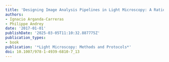 ```yaml
---
title: 'Designing Image Analysis Pipelines in Light Microscopy: A Rational Approach'
authors:
- Ignacio Arganda-Carreras
- Philippe Andrey
date: '2017-01-01'
publishDate: '2025-03-05T11:10:32.887775Z'
publication_types:
- book
publication: '*Light Microscopy: Methods and Protocols*'
doi: 10.1007/978-1-4939-6810-7_13
---
```

